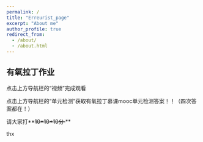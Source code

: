 ```yaml
---
permalink: /
title: "Erreurist_page"
excerpt: "About me"
author_profile: true
redirect_from: 
  - /about/
  - /about.html
---
```


## 有氧拉丁作业

点击上方导航栏的“视频”完成观看

点击上方导航栏的“单元检测”获取有氧拉丁慕课mooc单元检测答案！！（四次答案都在！）

请大家打**~~10+10+10分·~~**

thx

